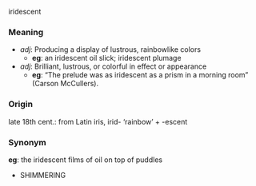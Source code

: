 iridescent
### Meaning
+ _adj_: Producing a display of lustrous, rainbowlike colors
    + __eg__: an iridescent oil slick; iridescent plumage
+ _adj_: Brilliant, lustrous, or colorful in effect or appearance
    + __eg__: “The prelude was as iridescent as a prism in a morning room” (Carson McCullers).

### Origin

late 18th cent.: from Latin iris, irid- ‘rainbow’ + -escent

### Synonym

__eg__: the iridescent films of oil on top of puddles

+ SHIMMERING


